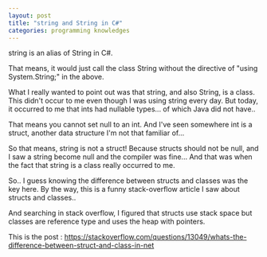 ```yaml
---
layout: post
title: "string and String in C#"
categories: programming knowledges
---
```


string is an alias of String in C#.

That means, it would just call the class String without the directive of "using System.String;" in the above.

What I really wanted to point out was that 
string, and also String, is a class.
This didn't occur to me even though I was using string every day.
But today, it occurred to me that ints had nullable types... 
of which Java did not have.. 

That means you cannot set null to an int.
And I've seen somewhere int is a struct, 
another data structure I'm not that familiar of...

So that means, string is not a struct!
Because structs should not be null, 
and I saw a string become null and the compiler was fine...
And that was when the fact that string is a class really occurred to me. 

So.. I guess knowing the difference between structs and classes was the 
key here.
By the way, this is a funny stack-overflow article I saw about structs 
and classes.. 

And searching in stack overflow, I figured that 
structs use stack space but classes are reference type and uses the heap 
with pointers.

This is the post : https://stackoverflow.com/questions/13049/whats-the-difference-between-struct-and-class-in-net



